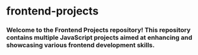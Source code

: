 # frontend-projects

<h3>Welcome to the Frontend Projects repository! This repository contains multiple JavaScript projects aimed at enhancing and showcasing various frontend development skills.</h3>